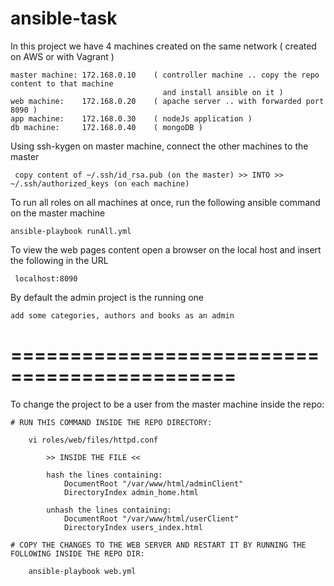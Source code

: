 # ansible-task

In this project we have 4 machines created on the same network ( created on AWS or with Vagrant )
	
	master machine:	172.168.0.10	( controller machine .. copy the repo content to that machine 
									  and install ansible on it )
	web machine: 	172.168.0.20	( apache server .. with forwarded port 8090 )
	app machine:	172.168.0.30	( nodeJs application )
	db machine: 	172.168.0.40	( mongoDB )

Using ssh-kygen on master machine, connect the other machines to the master
	 
	 copy content of ~/.ssh/id_rsa.pub (on the master) >> INTO >> ~/.ssh/authorized_keys (on each machine)

To run all roles on all machines at once, run the following ansible command on the master machine
	 
	ansible-playbook runAll.yml
	
To view the web pages content open a browser on the local host and insert the following in the URL 

	 localhost:8090

By default the admin project is the running one
	
	add some categories, authors and books as an admin

# =============================================

To change the project to be a user from the master machine inside the repo: 

	# RUN THIS COMMAND INSIDE THE REPO DIRECTORY:
	
		vi roles/web/files/httpd.conf
		
			>> INSIDE THE FILE <<
			
			hash the lines containing: 	
				DocumentRoot "/var/www/html/adminClient"
				DirectoryIndex admin_home.html

			unhash the lines containing:	
				DocumentRoot "/var/www/html/userClient"
				DirectoryIndex users_index.html
	
	# COPY THE CHANGES TO THE WEB SERVER AND RESTART IT BY RUNNING THE FOLLOWING INSIDE THE REPO DIR:
	
		ansible-playbook web.yml



